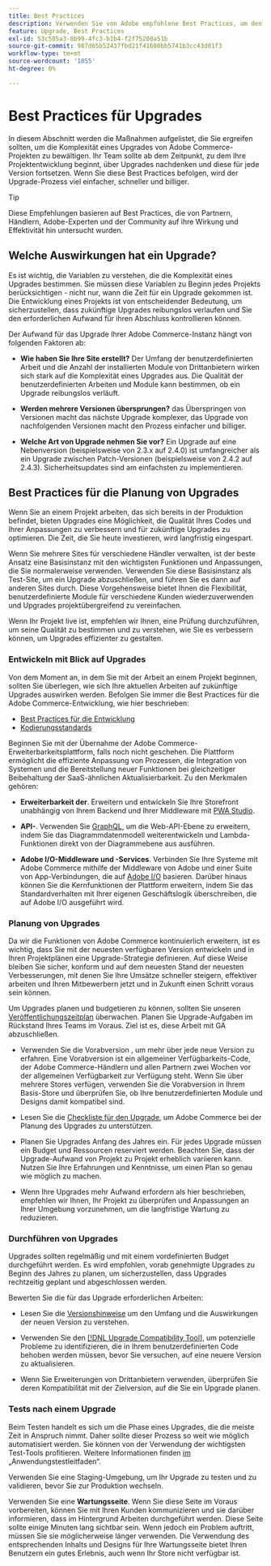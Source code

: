```yaml
---
title: Best Practices
description: Verwenden Sie von Adobe empfohlene Best Practices, um den Upgrade-Prozess für Ihre Adobe Commerce-Projekte zu verwalten.
feature: Upgrade, Best Practices
exl-id: 53c505a3-8b99-4fc3-b1b4-f2f75208a51b
source-git-commit: 987d65b52437fbd21f41600bb5741b3cc43d01f3
workflow-type: tm+mt
source-wordcount: '1055'
ht-degree: 0%

---
```


# Best Practices für Upgrades

In diesem Abschnitt werden die Maßnahmen aufgelistet, die Sie ergreifen sollten, um die Komplexität eines Upgrades von Adobe Commerce-Projekten zu bewältigen. Ihr Team sollte ab dem Zeitpunkt, zu dem Ihre Projektentwicklung beginnt, über Upgrades nachdenken und diese für jede Version fortsetzen. Wenn Sie diese Best Practices befolgen, wird der Upgrade-Prozess viel einfacher, schneller und billiger.

>[!TIP]
>
>Diese Empfehlungen basieren auf Best Practices, die von Partnern, Händlern, Adobe-Experten und der Community auf ihre Wirkung und Effektivität hin untersucht wurden.

## Welche Auswirkungen hat ein Upgrade?

Es ist wichtig, die Variablen zu verstehen, die die Komplexität eines Upgrades bestimmen. Sie müssen diese Variablen zu Beginn jedes Projekts berücksichtigen - nicht nur, wann die Zeit für ein Upgrade gekommen ist. Die Entwicklung eines Projekts ist von entscheidender Bedeutung, um sicherzustellen, dass zukünftige Upgrades reibungslos verlaufen und Sie den erforderlichen Aufwand für ihren Abschluss kontrollieren können.

Der Aufwand für das Upgrade Ihrer Adobe Commerce-Instanz hängt von folgenden Faktoren ab:

- **Wie haben Sie Ihre Site erstellt?** Der Umfang der benutzerdefinierten Arbeit und die Anzahl der installierten Module von Drittanbietern wirken sich stark auf die Komplexität eines Upgrades aus. Die Qualität der benutzerdefinierten Arbeiten und Module kann bestimmen, ob ein Upgrade reibungslos verläuft.

- **Werden mehrere Versionen übersprungen?** das Überspringen von Versionen macht das nächste Upgrade komplexer, das Upgrade von nachfolgenden Versionen macht den Prozess einfacher und billiger.

- **Welche Art von Upgrade nehmen Sie vor?** Ein Upgrade auf eine Nebenversion (beispielsweise von 2.3.x auf 2.4.0) ist umfangreicher als ein Upgrade zwischen Patch-Versionen (beispielsweise von 2.4.2 auf 2.4.3). Sicherheitsupdates sind am einfachsten zu implementieren.

## Best Practices für die Planung von Upgrades

Wenn Sie an einem Projekt arbeiten, das sich bereits in der Produktion befindet, bieten Upgrades eine Möglichkeit, die Qualität Ihres Codes und Ihrer Anpassungen zu verbessern und für zukünftige Upgrades zu optimieren. Die Zeit, die Sie heute investieren, wird langfristig eingespart.

Wenn Sie mehrere Sites für verschiedene Händler verwalten, ist der beste Ansatz eine Basisinstanz mit den wichtigsten Funktionen und Anpassungen, die Sie normalerweise verwenden. Verwenden Sie diese Basisinstanz als Test-Site, um ein Upgrade abzuschließen, und führen Sie es dann auf anderen Sites durch. Diese Vorgehensweise bietet Ihnen die Flexibilität, benutzerdefinierte Module für verschiedene Kunden wiederzuverwenden und Upgrades projektübergreifend zu vereinfachen.

Wenn Ihr Projekt live ist, empfehlen wir Ihnen, eine Prüfung durchzuführen, um seine Qualität zu bestimmen und zu verstehen, wie Sie es verbessern können, um Upgrades effizienter zu gestalten.

### Entwickeln mit Blick auf Upgrades

Von dem Moment an, in dem Sie mit der Arbeit an einem Projekt beginnen, sollten Sie überlegen, wie sich Ihre aktuellen Arbeiten auf zukünftige Upgrades auswirken werden. Befolgen Sie immer die Best Practices für die Adobe Commerce-Entwicklung, wie hier beschrieben:

- [Best Practices für die Entwicklung](https://developer.adobe.com/commerce/php/best-practices/)
- [Kodierungsstandards](https://developer.adobe.com/commerce/php/coding-standards/)

Beginnen Sie mit der Übernahme der Adobe Commerce-Erweiterbarkeitsplattform, falls noch nicht geschehen. Die Plattform ermöglicht die effiziente Anpassung von Prozessen, die Integration von Systemen und die Bereitstellung neuer Funktionen bei gleichzeitiger Beibehaltung der SaaS-ähnlichen Aktualisierbarkeit. Zu den Merkmalen gehören:

- **Erweiterbarkeit der**. Erweitern und entwickeln Sie Ihre Storefront unabhängig von Ihrem Backend und Ihrer Middleware mit [PWA Studio](https://developer.adobe.com/commerce/pwa-studio/).

- **API-**. Verwenden Sie [GraphQL](https://developer.adobe.com/commerce/webapi/graphql/index.html), um die Web-API-Ebene zu erweitern, indem Sie das Diagrammdatenmodell weiterentwickeln und Lambda-Funktionen direkt von der Diagrammebene aus ausführen.

- **Adobe I/O-Middleware und -Services**. Verbinden Sie Ihre Systeme mit Adobe Commerce mithilfe der Middleware von Adobe und einer Suite von App-Verbindungen, die auf [Adobe I/O](https://www.adobe.io/) basieren. Darüber hinaus können Sie die Kernfunktionen der Plattform erweitern, indem Sie das Standardverhalten mit Ihrer eigenen Geschäftslogik überschreiben, die auf Adobe I/O ausgeführt wird.

### Planung von Upgrades

Da wir die Funktionen von Adobe Commerce kontinuierlich erweitern, ist es wichtig, dass Sie mit der neuesten verfügbaren Version entwickeln und in Ihren Projektplänen eine Upgrade-Strategie definieren. Auf diese Weise bleiben Sie sicher, konform und auf dem neuesten Stand der neuesten Verbesserungen, mit denen Sie Ihre Umsätze schneller steigern, effektiver arbeiten und Ihren Mitbewerbern jetzt und in Zukunft einen Schritt voraus sein können.

Um Upgrades planen und budgetieren zu können, sollten Sie unseren [Veröffentlichungszeitplan](https://experienceleague.adobe.com/de/docs/commerce-operations/release/planning/schedule) überwachen. Planen Sie Upgrade-Aufgaben im Rückstand Ihres Teams im Voraus. Ziel ist es, diese Arbeit mit GA abzuschließen.

- Verwenden Sie die Vorabversion , um mehr über jede neue Version zu erfahren. Eine Vorabversion ist ein allgemeiner Verfügbarkeits-Code, der Adobe Commerce-Händlern und allen Partnern zwei Wochen vor der allgemeinen Verfügbarkeit zur Verfügung steht. Wenn Sie über mehrere Stores verfügen, verwenden Sie die Vorabversion in Ihrem Basis-Store und überprüfen Sie, ob Ihre benutzerdefinierten Module und Designs damit kompatibel sind.

- Lesen Sie die [Checkliste für den Upgrade](https://support.magento.com/hc/en-us/articles/360057968951), um Adobe Commerce bei der Planung des Upgrades zu unterstützen.

- Planen Sie Upgrades Anfang des Jahres ein. Für jedes Upgrade müssen ein Budget und Ressourcen reserviert werden. Beachten Sie, dass der Upgrade-Aufwand von Projekt zu Projekt erheblich variieren kann. Nutzen Sie Ihre Erfahrungen und Kenntnisse, um einen Plan so genau wie möglich zu machen.

- Wenn Ihre Upgrades mehr Aufwand erfordern als hier beschrieben, empfehlen wir Ihnen, Ihr Projekt zu überprüfen und Anpassungen an Ihrer Umgebung vorzunehmen, um die langfristige Wartung zu reduzieren.

### Durchführen von Upgrades

Upgrades sollten regelmäßig und mit einem vordefinierten Budget durchgeführt werden. Es wird empfohlen, vorab genehmigte Upgrades zu Beginn des Jahres zu planen, um sicherzustellen, dass Upgrades rechtzeitig geplant und abgeschlossen werden.

Bewerten Sie die für das Upgrade erforderlichen Arbeiten:

- Lesen Sie die [Versionshinweise](https://experienceleague.adobe.com/de/docs/commerce-operations/release/notes/overview) um den Umfang und die Auswirkungen der neuen Version zu verstehen.

- Verwenden Sie den [[!DNL Upgrade Compatibility Tool]](../upgrade-compatibility-tool/overview.md), um potenzielle Probleme zu identifizieren, die in Ihrem benutzerdefinierten Code behoben werden müssen, bevor Sie versuchen, auf eine neuere Version zu aktualisieren.

- Wenn Sie Erweiterungen von Drittanbietern verwenden, überprüfen Sie deren Kompatibilität mit der Zielversion, auf die Sie ein Upgrade planen.

### Tests nach einem Upgrade

Beim Testen handelt es sich um die Phase eines Upgrades, die die meiste Zeit in Anspruch nimmt. Daher sollte dieser Prozess so weit wie möglich automatisiert werden. Sie können von der Verwendung der wichtigsten Test-Tools profitieren. Weitere Informationen finden [ im ](https://developer.adobe.com/commerce/testing/guide/) „Anwendungstestleitfaden“.

Verwenden Sie eine Staging-Umgebung, um Ihr Upgrade zu testen und zu validieren, bevor Sie zur Produktion wechseln.

Verwenden Sie eine **Wartungsseite**. Wenn Sie diese Seite im Voraus vorbereiten, können Sie mit Ihren Kunden kommunizieren und sie darüber informieren, dass im Hintergrund Arbeiten durchgeführt werden. Diese Seite sollte einige Minuten lang sichtbar sein. Wenn jedoch ein Problem auftritt, müssen Sie sie möglicherweise länger verwenden. Die Verwendung des entsprechenden Inhalts und Designs für Ihre Wartungsseite bietet Ihren Benutzern ein gutes Erlebnis, auch wenn Ihr Store nicht verfügbar ist.
